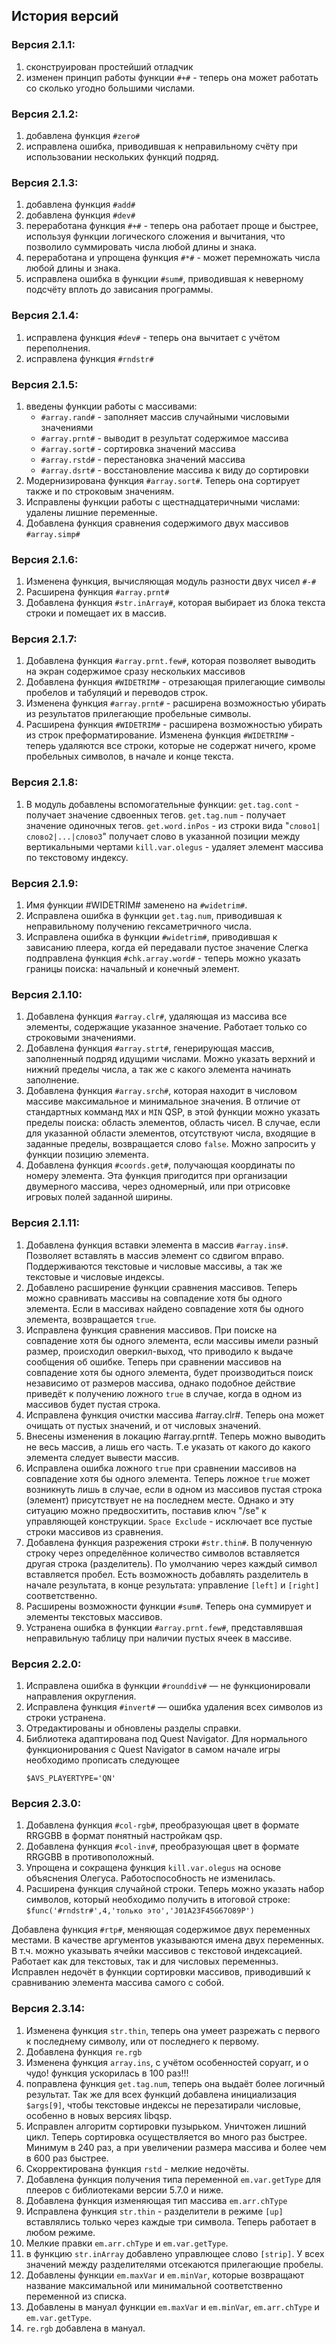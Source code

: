 ## История версий
### Версия 2.1.1:
1. сконструирован простейший отладчик
2. изменен принцип работы функции `#+#` - теперь она может работать со сколько угодно большими числами.
### Версия 2.1.2:
1. добавлена функция `#zero#`
2. исправлена ошибка, приводившая к неправильному счёту при использовании нескольких функций подряд.
### Версия 2.1.3:
1. добавлена функция `#add#`
2. добавлена функция `#dev#`
3. переработана функция `#+#` - теперь она работает проще и быстрее, используя функции логического сложения и вычитания, что позволило суммировать числа любой длины и знака.
4. переработана и упрощена функция `#*#` - может перемножать числа любой длины и знака.
5. исправлена ошибка в функции `#sum#`, приводившая к неверному подсчёту вплоть до зависания программы.
### Версия 2.1.4:
1. исправлена функция `#dev#` - теперь она вычитает с учётом переполнения.
2. исправлена функция `#rndstr#`
### Версия 2.1.5:
1. введены функции работы с массивами:
	* `#array.rand#` - заполняет массив случайными числовыми значениями
	* `#array.prnt#` - выводит в результат содержимое массива
	* `#array.sort#` - сортировка значений массива
	* `#array.rstd#` - перестановка значений массива
	* `#array.dsrt#` - восстановление массива к виду до сортировки
2. Модернизирована функция `#array.sort#`. Теперь она сортирует также и по строковым значениям.
3. Исправлены функции работы с щестнадцатеричными числами: удалены лишние переменные.
4. Добавлена функция сравнения содержимого двух массивов `#array.simp#`
### Версия 2.1.6:
1. Изменена функция, вычисляющая модуль разности двух чисел `#-#`
2. Расширена функция `#array.prnt#`
3. Добавлена функция `#str.inArray#`, которая выбирает из блока текста строки и помещает их в массив.
### Версия 2.1.7:
1. Добавлена функция `#array.prnt.few#`, которая позволяет выводить на экран содержимое сразу нескольких массивов
2. Добавлена функция `#WIDETRIM#` - отрезающая прилегающие символы пробелов и табуляций и переводов строк.
3. Изменена функция `#array.prnt#` - расширена возможностью убирать из результатов прилегающие пробельные символы.
4. Расширена функция `#WIDETRIM#` - расширена возможностью убирать из строк преформатирование.
Изменена функция `#WIDETRIM#` - теперь удаляются все строки, которые не содержат ничего, кроме пробельных символов, в начале и конце текста.
### Версия 2.1.8:
1. В модуль добавлены вспомогательные функции:
`get.tag.cont` - получает значение сдвоенных тегов.
`get.tag.num` - получает значение одиночных тегов.
`get.word.inPos` - из строки вида "`слово1|слово2|...|слово3`" получает слово в указанной позиции между вертикальными чертами
`kill.var.olegus` - удаляет элемент массива по текстовому индексу.
### Версия 2.1.9:
1. Имя функции #WIDETRIM# заменено на `#widetrim#`.
2. Исправлена ошибка в функции `get.tag.num`, приводившая к неправильному получению гексаметричного числа.
3. Исправлена ошибка в функции `#widetrim#`, приводившая к зависанию плеера, когда ей передавали пустое значение
Cлегка подправлена функция `#chk.array.word#` - теперь можно указать границы поиска: начальный и конечный элемент.
### Версия 2.1.10:
1. Добавлена функция `#array.clr#`, удаляющая из массива все элементы, содержащие указанное значение. Работает только со строковыми значениями.
2. Добавлена функция `#array.strt#`, генерирующая массив, заполненный подряд идущими числами. Можно указать верхний и нижний пределы числа, а так же с какого элемента начинать заполнение.
3. Добавлена функция `#array.srch#`, которая находит в числовом массиве максимальное и минимальное значения. В отличие от стандартных комманд `MAX` и `MIN` QSP, в этой функции можно указать пределы поиска: область элементов, область чисел. В случае, если для указанной области элементов, отсутствуют числа, входящие в заданные пределы, возвращается слово `false`. Можно запросить у функции позицию элемента.
4. Добавлена функция `#coords.get#`, получающая координаты по номеру элемента. Эта функция пригодится при организации двумерного массива, через одномерный, или при отрисовке игровых полей заданной ширины.
### Версия 2.1.11:
1. Добавлена функция вставки элемента в массив `#array.ins#`. Позволяет вставлять в массив элемент со сдвигом вправо. Поддерживаются текстовые и числовые массивы, а так же текстовые и числовые индексы.
2. Добавлено расширение функции сравнения массивов. Теперь можно сравнивать массивы на совпадение хотя бы одного элемента. Если в массивах найдено совпадение хотя бы одного элемента, возвращается `true`.
3. Исправлена функция сравнения массивов. При поиске на совпадение хотя бы одного элемента, если массивы имели разный размер, происходил оверкил-выход, что приводило к выдаче сообщения об ошибке. Теперь при сравнении массивов на совпадение хотя бы одного элемента, будет производиться поиск независимо от размеров массива, однако подобное действие приведёт к получению ложного `true` в случае, когда в одном из массивов будет пустая строка.
4. Исправлена функция очистки массива #array.clr#. Теперь она может очищать от пустых значений, и от числовых значений.
5. Внесены изменения в локацию #array.prnt#. Теперь можно выводить не весь массив, а лишь его часть. Т.е указать от какого до какого элемента следует вывести массив.
6. Исправлена ошибка ложного `true` при сравнении массивов на совпадение хотя бы одного элемента. Теперь ложное `true` может возникнуть лишь в случае, если в одном из массивов пустая строка (элемент) присутствует не на последнем месте. Однако и эту ситуацию можно предвосхитить, поставив ключ "/se" к управляющей конструкции. `Space Exclude` - исключает все пустые строки массивов из сравнения.
7. Добавлена функция разрежения строки `#str.thin#`. В полученную строку через определённое количество символов вставляется другая строка (разделитель). По умолчанию через каждый символ вставляется пробел. Есть возможность добавлять разделитель в начале результата, в конце результата: управление `[left]` и `[right]` соответственно.
8. Расширены возможности функции `#sum#`. Теперь она суммирует и элементы текстовых массивов.
9. Устранена ошибка в функции `#array.prnt.few#`, представлявшая неправильную таблицу при наличии пустых ячеек в массиве.
### Версия 2.2.0:
1. Исправлена ошибка в функции `#rounddiv#` — не функционировали направления округления.
2. Исправлена функция `#invert#` — ошибка удаления всех символов из строки устранена.
3. Отредактированы и обновлены разделы справки.
4. Библиотека адаптирована под Quest Navigator. Для нормального функционирования с Quest Navigator в самом начале игры необходимо прописать следующее
	```qsp
	$AVS_PLAYERTYPE='QN'
	```
### Версия 2.3.0:
1. Добавлена функция `#col-rgb#`, преобразующая цвет в формате RRGGBB в формат понятный настройкам qsp.
2. Добавлена функция `#col-inv#`, преобразующая цвет в формате RRGGBB в противоположный.
3. Упрощена и сокращена функция `kill.var.olegus` на основе объяснения Олегуса. Работоспособность не изменилась.
4. Расширена функция случайной строки. Теперь можно указать набор символов, который необходимо получить в итоговой строке: `$func('#rndstr#',4,'только это','J01A23F45G67O89P')`

Добавлена функция `#rtp#`, меняющая содержимое двух переменных местами. В качестве аргументов указываются имена двух переменных. В т.ч. можно указывать ячейки массивов с текстовой индексацией. Работает как для текстовых, так и для числовых переменныз.
Исправлен недочёт в функции сортировки массивов, приводивший к сравниванию элемента массива самого с собой.
### Версия 2.3.14:
1. Изменена функция `str.thin`, теперь она умеет разрежать с первого к последнему символу, или от последнего к первому.
2. Добавлена функция `re.rgb`
3. Изменена функция `array.ins`, с учётом особенностей copyarr, и о чудо! функция ускорилась в 100 раз!!!
3. поправлена функция `get.tag.num`, теперь она выдаёт более логичный результат. Так же для всех функций добавлена инициализация `$args[9]`, чтобы текстовые индексы не перезатирали числовые, особенно в новых версиях libqsp.
4. Исправлен алгоритм сортировки пузырьком. Уничтожен лишний цикл. Теперь сортировка осуществляется во много раз быстрее. Минимум в 240 раз, а при увеличении размера массива и более чем в 600 раз быстрее.
5. Скорректирована функция `rstd` - мелкие недочёты.
6. Добавлена функция получения типа переменной `em.var.getType` для плееров с библиотеками версии 5.7.0 и ниже.
7. Добавлена функция изменяющая тип массива `em.arr.chType`
8. Исправлена функция `str.thin` - разделители в режиме `[up]` вставлялись только через каждые три символа. Теперь работает в любом режиме.
9. Мелкие правки `em.arr.chType` и `em.var.getType`.
10. в функцию `str.inArray` добавлено управлющее слово `[strip]`. У всех значений между разделителями отсекаются прилегающие пробелы.
11. Добавлены функции `em.maxVar` и `em.minVar`, которые возвращают название максимальной или минимальной соответственно переменной из списка.
12. Добавлены в мануал функции `em.maxVar` и `em.minVar`, `em.arr.chType` и `em.var.getType`.
13. `re.rgb` добавлена в мануал.